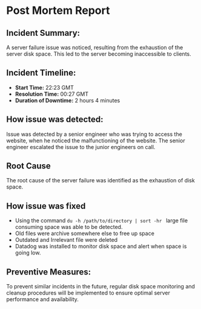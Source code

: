 # Post Mortem Report

## Incident Summary:
A server failure issue was noticed, resulting from the exhaustion of the server disk space. This led to the server becoming inaccessible to clients.

## Incident Timeline:
- **Start Time:** 22:23 GMT
- **Resolution Time:** 00:27 GMT
- **Duration of Downtime:** 2 hours 4 minutes

## How issue was detected:
Issue was detected by a senior engineer who was trying to access the website, when he noticed the malfunctioning of the website.
The senior engineer escalated the issue to the junior engineers on call.

## Root Cause
The root cause of the server failure was identified as the exhaustion of disk space.

## How issue was fixed
- Using the command ```du -h /path/to/directory | sort -hr ``` large file consuming space was able to be detected.
- Old files were archive somewhere else to free up space
- Outdated and Irrelevant file were deleted
- Datadog was installed to monitor disk space and alert when space is going low.

## Preventive Measures:
To prevent similar incidents in the future, regular disk space monitoring and cleanup procedures will be implemented to ensure optimal server performance and availability.
